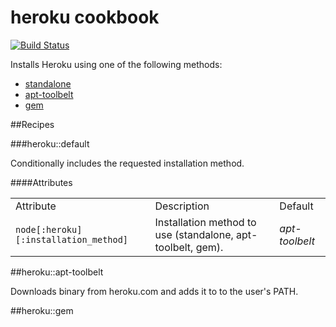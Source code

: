 # heroku cookbook

[![Build Status](https://travis-ci.org/alt3-cookbooks/heroku.svg)](https://travis-ci.org/alt3-cookbooks/heroku)

Installs Heroku using one of the following methods:

- [standalone](https://toolbelt.heroku.com/standalone)
- [apt-toolbelt](https://toolbelt.heroku.com/debian)
- [gem](https://rubygems.org/gems/heroku)

##Recipes

###heroku::default

Conditionally includes the requested installation method.

####Attributes

<table>
  <tr>
    <td>Attribute</td>
    <td>Description</td>
    <td>Default</td>
  </tr>
  <tr>
    <td><code>node[:heroku][:installation_method]</code></td>
    <td>Installation method to use (standalone, apt-toolbelt, gem).</td>
    <td><em>apt-toolbelt</em></td>
  </tr>
</table>

##heroku::apt-toolbelt

Downloads binary from heroku.com and adds it to to the user's PATH.


##heroku::gem